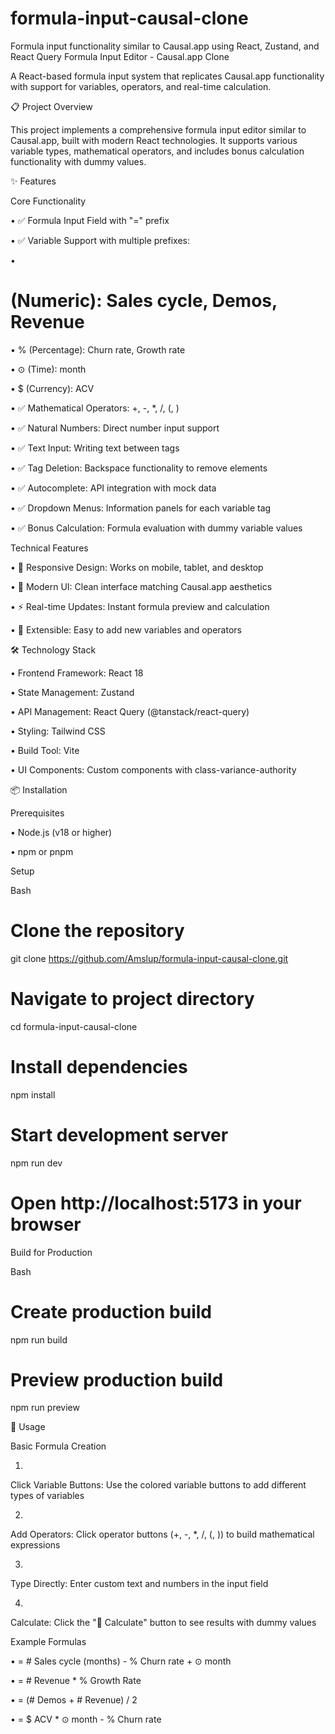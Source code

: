 # formula-input-causal-clone
Formula input functionality similar to Causal.app using React, Zustand, and React Query
Formula Input Editor - Causal.app Clone

A React-based formula input system that replicates Causal.app functionality with support for variables, operators, and real-time calculation.

📋 Project Overview

This project implements a comprehensive formula input editor similar to Causal.app, built with modern React technologies. It supports various variable types, mathematical operators, and includes bonus calculation functionality with dummy values.

✨ Features

Core Functionality

•
✅ Formula Input Field with "=" prefix

•
✅ Variable Support with multiple prefixes:

•
# (Numeric): Sales cycle, Demos, Revenue

•
% (Percentage): Churn rate, Growth rate

•
⊙ (Time): month

•
$ (Currency): ACV



•
✅ Mathematical Operators: +, -, *, /, (, )

•
✅ Natural Numbers: Direct number input support

•
✅ Text Input: Writing text between tags

•
✅ Tag Deletion: Backspace functionality to remove elements

•
✅ Autocomplete: API integration with mock data

•
✅ Dropdown Menus: Information panels for each variable tag

•
✅ Bonus Calculation: Formula evaluation with dummy variable values

Technical Features

•
📱 Responsive Design: Works on mobile, tablet, and desktop

•
🎨 Modern UI: Clean interface matching Causal.app aesthetics

•
⚡ Real-time Updates: Instant formula preview and calculation

•
🔧 Extensible: Easy to add new variables and operators

🛠️ Technology Stack

•
Frontend Framework: React 18

•
State Management: Zustand

•
API Management: React Query (@tanstack/react-query)

•
Styling: Tailwind CSS

•
Build Tool: Vite

•
UI Components: Custom components with class-variance-authority

📦 Installation

Prerequisites

•
Node.js (v18 or higher)

•
npm or pnpm

Setup

Bash


# Clone the repository
git clone https://github.com/Amslup/formula-input-causal-clone.git

# Navigate to project directory
cd formula-input-causal-clone

# Install dependencies
npm install

# Start development server
npm run dev

# Open http://localhost:5173 in your browser


Build for Production

Bash


# Create production build
npm run build

# Preview production build
npm run preview


🎯 Usage

Basic Formula Creation

1.
Click Variable Buttons: Use the colored variable buttons to add different types of variables

2.
Add Operators: Click operator buttons (+, -, *, /, (, )) to build mathematical expressions

3.
Type Directly: Enter custom text and numbers in the input field

4.
Calculate: Click the "🧮 Calculate" button to see results with dummy values

Example Formulas

•
= # Sales cycle (months) - % Churn rate + ⊙ month

•
= # Revenue * % Growth Rate

•
= (# Demos + # Revenue) / 2

•
= $ ACV * ⊙ month - % Churn rate

